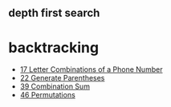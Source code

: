 ## depth first search

# backtracking
- [17 Letter Combinations of a Phone Number](https://github.com/rong118/cs_note_101/blob/master/algorithms/leetcode/questions/17_letter_combination_of_phone_number.md)
- [22 Generate Parentheses](https://github.com/rong118/cs_note_101/blob/master/algorithms/leetcode/questions/22_generate_parentheses.md)
- [39 Combination Sum](https://github.com/rong118/cs_note_101/blob/master/algorithms/leetcode/questions/39_combination_sum.md)
- [46 Permutations](https://github.com/rong118/cs_note_101/blob/master/algorithms/leetcode/questions/46_permutations.md)